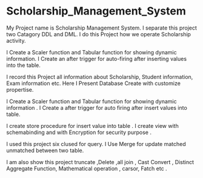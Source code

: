 # Scholarship_Management_System
 My Project name is Scholarship Management System. I separate this project two Catagory DDL and DML.  I  do this Project how we operate Scholarship activity.
 
I Create a Scaler function and Tabular function for showing dynamic information. I Create an after trigger for auto-firing after inserting values into the table.

I record this Project all information about Scholarship, Student information, Exam information  etc. Here I Present Database Create with customize propertise.

I Create a Scaler function and Tabular function for showing dynamic information . I Create a after trigger  for auto firing  after insert values into table.

I create store procedure for insert value into table . I create view with schemabinding and with Encryption for security purpose .

I used this project six clused for query.  I Use Merge for update matched unmatched between two table.

I am also show this project truncate ,Delete ,all join , Cast Convert , Distinct Aggregate Function, Mathematical operation , carsor, Fatch  etc .
